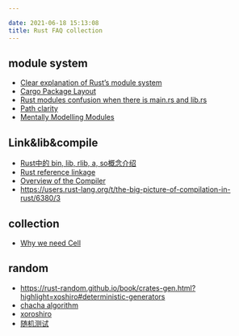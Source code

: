 ```yaml
---

date: 2021-06-18 15:13:08
title: Rust FAQ collection
---
```

<!--
mermaid example:
<div class="mermaid">
    mermaid program
</div>
-->

## module system
- [Clear explanation of Rust’s module system](http://www.sheshbabu.com/posts/rust-module-system/)
- [Cargo Package Layout](https://doc.rust-lang.org/cargo/guide/project-layout.html)
- [Rust modules confusion when there is main.rs and lib.rs](https://stackoverflow.com/questions/57756927/rust-modules-confusion-when-there-is-main-rs-and-lib-rs)
- [Path clarity](https://doc.rust-lang.org/edition-guide/rust-2018/module-system/path-clarity.html)
- [Mentally Modelling Modules](https://manishearth.github.io/blog/2017/05/14/mentally-modelling-modules/)

## Link&lib&compile
- [Rust中的 bin, lib, rlib, a, so概念介绍](https://cloud.tencent.com/developer/article/1583081)
- [Rust reference linkage](https://doc.rust-lang.org/reference/linkage.html)
- [Overview of the Compiler](https://rustc-dev-guide.rust-lang.org/overview.html)
- https://users.rust-lang.org/t/the-big-picture-of-compilation-in-rust/6380/3

## collection
- [Why we need Cell](https://ibraheem.ca/writings/rust-interior-mutability-understanding-cell/)

## random
- https://rust-random.github.io/book/crates-gen.html?highlight=xoshiro#deterministic-generators
- [chacha algorithm](https://cr.yp.to/chacha/chacha-20080128.pdf)
- [xoroshiro](https://prng.di.unimi.it/)
- [随机测试](https://en.wikipedia.org/wiki/TestU01)
